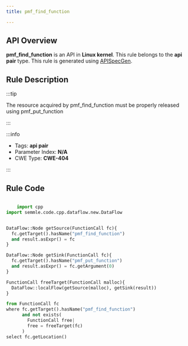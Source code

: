 ```yaml
---
title: pmf_find_function

---
```



## API Overview
**pmf_find_function** is an API in **Linux kernel**. This rule belongs to the **api pair** type. This rule is generated using [APISpecGen](../../tools/APISpecGen).
## Rule Description

:::tip

The resource acquired by pmf_find_function must be properly released using pmf_put_function

:::

:::info

- Tags: **api pair**
- Parameter Index: **N/A**
- CWE Type: **CWE-404**

:::

## Rule Code
```python

    import cpp
import semmle.code.cpp.dataflow.new.DataFlow


DataFlow::Node getSource(FunctionCall fc){
  fc.getTarget().hasName("pmf_find_function")
  and result.asExpr() = fc
}

DataFlow::Node getSink(FunctionCall fc){
  fc.getTarget().hasName("pmf_put_function")
  and result.asExpr() = fc.getArgument(0)
}

FunctionCall freeTarget(FunctionCall malloc){
  DataFlow::localFlow(getSource(malloc), getSink(result))
}

from FunctionCall fc
where fc.getTarget().hasName("pmf_find_function")
      and not exists(
        FunctionCall free| 
        free = freeTarget(fc)
      )
select fc.getLocation()

    
```